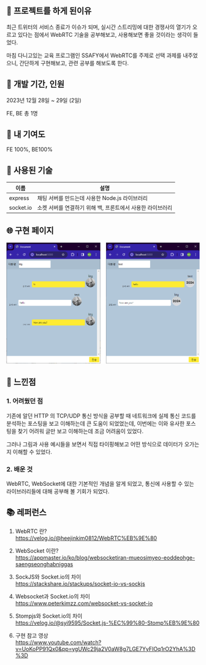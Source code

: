 ## 🤷 프로젝트를 하게 된이유

최근 트위터의 서비스 종료가 이슈가 되며, 실시간 스트리밍에 대한 경쟁사의 열기가 오르고 있다는 점에서 WebRTC 기술을 공부해보고, 사용해보면 좋을 것이라는 생각이 들었다.

마침 다니고있는 교육 프로그램인 SSAFY에서 WebRTC를 주제로 선택 과제를 내주었으니, 간단하게 구현해보고, 관련 공부를 해보도록 한다.

## 🚩 개발 기간, 인원

2023년 12월 28일 ~ 29일 (2일)

FE, BE 총 1명

## 🤼‍ 내 기여도

FE 100%, BE100%

## 📕 사용된 기술

| 이름      | 설명                                                       |
| --------- | ---------------------------------------------------------- |
| express   | 채팅 서버를 만드는데 사용한 Node.js 라이브러리             |
| socket.io | 소켓 서버를 연결하기 위해 백, 프론트에서 사용한 라이브러리 |

## 🌐 구현 페이지

![구현이미지](./assets/simulation.png)

## 💭 느낀점

### 1. 어려웠던 점

기존에 알던 HTTP 의 TCP/UDP 통신 방식을 공부할 때 네트워크에 실제 통신 코드를 분석하는 포스팅을 보고 이해하는데 큰 도움이 되었었는데, 이번에는 이와 유사한 포스팅을 찾기 어려워 글만 보고 이해하는데 조금 어려움이 있었다.

그러나 그림과 사용 예시들을 보면서 직접 타이핑해보고 어떤 방식으로 데이터가 오가는지 이해할 수 있었다.

### 2. 배운 것

WebRTC, WebSocket에 대한 기본적인 개념을 알게 되었고, 통신에 사용할 수 있는 라이브러리들에 대해 공부해 볼 기회가 되었다.

## 📚 레퍼런스

1. WebRTC 란?<br>
   https://velog.io/@heejinkim0812/WebRTC%EB%9E%80

1. WebSocket 이란?<br>
   https://appmaster.io/ko/blog/websocketiran-mueosimyeo-eoddeohge-saengseonghabniggas

1. SockJS와 Socket.io의 차이<br>
   https://stackshare.io/stackups/socket-io-vs-sockjs

1. Websocket과 Socket.io의 차이<br>
   https://www.peterkimzz.com/websocket-vs-socket-io

1. Stompjs와 Socket.io의 차이<br>
   https://velog.io/@syi9595/Socket.js-%EC%99%80-Stomp%EB%9E%80

1. 구현 참고 영상<br>
   https://www.youtube.com/watch?v=UoKoPP91Qx0&pp=ygUWc29ja2V0aW8g7LGE7YyFIOq1rO2YhA%3D%3D
